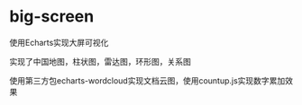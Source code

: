 # big-screen
使用Echarts实现大屏可视化

实现了中国地图，柱状图，雷达图，环形图，关系图

使用第三方包echarts-wordcloud实现文档云图，使用countup.js实现数字累加效果
